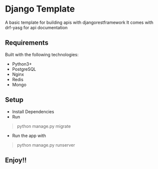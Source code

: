 # Django Template

A basic template for building apis with djangorestframework
It comes with drf-yasg for api documentation

## Requirements

Built with the following technologies:
* Python3+
* PostgreSQL
* Nginx
* Redis
* Mongo


## Setup
* Install Dependencies
* Run
> python manage.py migrate

* Run the app with
> python manage.py runserver

## Enjoy!!
